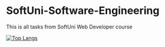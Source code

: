 # SoftUni-Software-Engineering

This is all tasks from SoftUni Web Developer course

[![Top Langs](https://github-readme-stats.vercel.app/api/top-langs/?username=1van101&layout=compact)](https://github.com/1van101/github-readme-stats)

